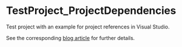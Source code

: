 # TestProject_ProjectDependencies
Test project with an example for project references in Visual Studio.

See the corresponding [blog article](https://milania.de/blog/Project_references_in_Visual_Studio_and_C%2B%2B) for further details.
